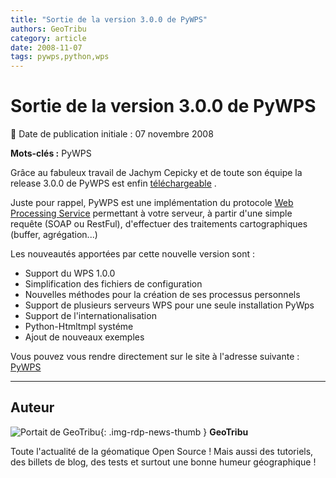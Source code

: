```yaml
---
title: "Sortie de la version 3.0.0 de PyWPS"
authors: GeoTribu
category: article
date: 2008-11-07
tags: pywps,python,wps
---
```


# Sortie de la version 3.0.0 de PyWPS

:calendar: Date de publication initiale : 07 novembre 2008

**Mots-clés :** PyWPS

Grâce au fabuleux travail de Jachym Cepicky et de toute son équipe la release 3.0.0 de PyWPS est enfin [téléchargeable](http://wald.intevation.org/frs/download.php/525/pywps-3.0.0.tar.gz) .

Juste pour rappel, PyWPS est une implémentation du protocole [Web Processing Service](http://www.opengeospatial.org/standards/requests/28) permettant à votre serveur, à partir d'une simple requête (SOAP ou RestFul), d'effectuer des traitements cartographiques (buffer, agrégation...)

Les nouveautés apportées par cette nouvelle version sont :

* Support du WPS 1.0.0
* Simplification des fichiers de configuration
* Nouvelles méthodes pour la création de ses processus personnels
* Support de plusieurs serveurs WPS pour une seule installation PyWps
* Support de l'internationalisation
* Python-Htmltmpl systéme
* Ajout de nouveaux exemples

Vous pouvez vous rendre directement sur le site à l'adresse suivante : [PyWPS](http://pywps.wald.intevation.org/)

----

## Auteur

![Portait de GeoTribu](https://cdn.geotribu.fr/images/internal/charte/geotribu\_logo\_64x64.png){: .img-rdp-news-thumb }
**GeoTribu**

Toute l'actualité de la géomatique Open Source ! Mais aussi des tutoriels, des billets de blog, des tests et surtout une bonne humeur géographique !
